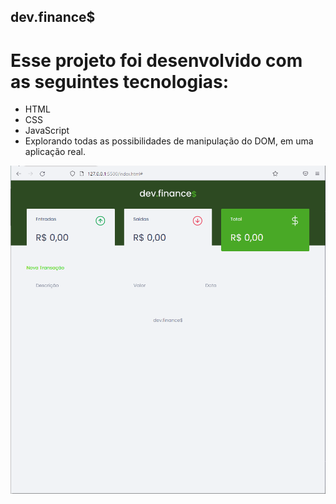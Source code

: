## dev.finance$

# Esse projeto foi desenvolvido com as seguintes tecnologias:

- HTML
- CSS
- JavaScript
- Explorando todas as possibilidades de manipulação do DOM, em uma aplicação real.


<p align="center">
  <img src="./devfinance.gif" alt="Gif">
</p>
